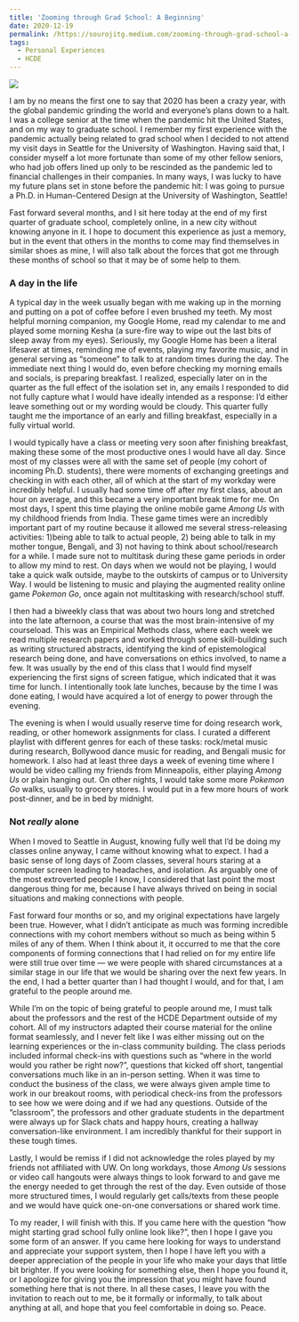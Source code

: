 ```yaml
---
title: 'Zooming through Grad School: A Beginning'
date: 2020-12-19
permalink: /https://sourojitg.medium.com/zooming-through-grad-school-a-beginning-8b44fcdfab04
tags:
  - Personal Experiences
  - HCDE
---
```

<img src = "https://i.pinimg.com/originals/9c/93/e6/9c93e639c89055ba8edbea02e1fc9b26.png" class="center">

<p>I am by no means the first one to say that 2020 has been a crazy year, with the global pandemic grinding the world and everyone’s plans down to a halt. I was a college senior at the time when the pandemic hit the United States, and on my way to graduate school. I remember my first experience with the pandemic actually being related to grad school when I decided to not attend my visit days in Seattle for the University of Washington. Having said that, I consider myself a lot more fortunate than some of my other fellow seniors, who had job offers lined up only to be rescinded as the pandemic led to financial challenges in their companies. In many ways, I was lucky to have my future plans set in stone before the pandemic hit: I was going to pursue a Ph.D. in Human-Centered Design at the University of Washington, Seattle!</p>
<p>Fast forward several months, and I sit here today at the end of my first quarter of graduate school, completely online, in a new city without knowing anyone in it. I hope to document this experience as just a memory, but in the event that others in the months to come may find themselves in similar shoes as mine, I will also talk about the forces that got me through these months of school so that it may be of some help to them.</p>
<h3>A day in the life</h3>
<p>A typical day in the week usually began with me waking up in the morning and putting on a pot of coffee before I even brushed my teeth. My most helpful morning companion, my Google Home, read my calendar to me and played some morning Kesha (a sure-fire way to wipe out the last bits of sleep away from my eyes). Seriously, my Google Home has been a literal lifesaver at times, reminding me of events, playing my favorite music, and in general serving as “someone” to talk to at random times during the day. The immediate next thing I would do, even before checking my morning emails and socials, is preparing breakfast. I realized, especially later on in the quarter as the full effect of the isolation set in, any emails I responded to did not fully capture what I would have ideally intended as a response: I’d either leave something out or my wording would be cloudy. This quarter fully taught me the importance of an early and filling breakfast, especially in a fully virtual world.</p>
<p>I would typically have a class or meeting very soon after finishing breakfast, making these some of the most productive ones I would have all day. Since most of my classes were all with the same set of people (my cohort of incoming Ph.D. students), there were moments of exchanging greetings and checking in with each other, all of which at the start of my workday were incredibly helpful. I usually had some time off after my first class, about an hour on average, and this became a very important break time for me. On most days, I spent this time playing the online mobile game <em>Among Us</em> with my childhood friends from India. These game times were an incredibly important part of my routine because it allowed me several stress-releasing activities: 1)being able to talk to actual people, 2) being able to talk in my mother tongue, Bengali, and 3) not having to think about school/research for a while. I made sure not to multitask during these game periods in order to allow my mind to rest. On days when we would not be playing, I would take a quick walk outside, maybe to the outskirts of campus or to University Way. I would be listening to music and playing the augmented reality online game <em>Pokemon Go</em>, once again not multitasking with research/school stuff.</p>
<p>I then had a biweekly class that was about two hours long and stretched into the late afternoon, a course that was the most brain-intensive of my courseload. This was an Empirical Methods class, where each week we read multiple research papers and worked through some skill-building such as writing structured abstracts, identifying the kind of epistemological research being done, and have conversations on ethics involved, to name a few. It was usually by the end of this class that I would find myself experiencing the first signs of screen fatigue, which indicated that it was time for lunch. I intentionally took late lunches, because by the time I was done eating, I would have acquired a lot of energy to power through the evening.</p>
<p>The evening is when I would usually reserve time for doing research work, reading, or other homework assignments for class. I curated a different playlist with different genres for each of these tasks: rock/metal music during research, Bollywood dance music for reading, and Bengali music for homework. I also had at least three days a week of evening time where I would be video calling my friends from Minneapolis, either playing <em>Among Us</em> or plain hanging out. On other nights, I would take some more <em>Pokemon Go</em> walks, usually to grocery stores. I would put in a few more hours of work post-dinner, and be in bed by midnight.</p>
<h3>Not <em>really</em> alone</h3>
<p>When I moved to Seattle in August, knowing fully well that I’d be doing my classes online anyway, I came without knowing what to expect. I had a basic sense of long days of Zoom classes, several hours staring at a computer screen leading to headaches, and isolation. As arguably one of the most extroverted people I know, I considered that last point the most dangerous thing for me, because I have always thrived on being in social situations and making connections with people.</p>
<p>Fast forward four months or so, and my original expectations have largely been true. However, what I didn’t anticipate as much was forming incredible connections with my cohort members without so much as being within 5 miles of any of them. When I think about it, it occurred to me that the core components of forming connections that I had relied on for my entire life were still true over time — we were people with shared circumstances at a similar stage in our life that we would be sharing over the next few years. In the end, I had a better quarter than I had thought I would, and for that, I am grateful to the people around me.</p>
<p>While I’m on the topic of being grateful to people around me, I must talk about the professors and the rest of the HCDE Department outside of my cohort. All of my instructors adapted their course material for the online format seamlessly, and I never felt like I was either missing out on the learning experiences or the in-class community building. The class periods included informal check-ins with questions such as “where in the world would you rather be right now?”, questions that kicked off short, tangential conversations much like in an in-person setting. When it was time to conduct the business of the class, we were always given ample time to work in our breakout rooms, with periodical check-ins from the professors to see how we were doing and if we had any questions. Outside of the “classroom”, the professors and other graduate students in the department were always up for Slack chats and happy hours, creating a hallway conversation-like environment. I am incredibly thankful for their support in these tough times.</p>
<p>Lastly, I would be remiss if I did not acknowledge the roles played by my friends not affiliated with UW. On long workdays, those <em>Among Us</em> sessions or video call hangouts were always things to look forward to and gave me the energy needed to get through the rest of the day. Even outside of those more structured times, I would regularly get calls/texts from these people and we would have quick one-on-one conversations or shared work time.</p>
<p>To my reader, I will finish with this. If you came here with the question “how might starting grad school fully online look like?”, then I hope I gave you some form of an answer. If you came here looking for ways to understand and appreciate your support system, then I hope I have left you with a deeper appreciation of the people in your life who make your days that little bit brighter. If you were looking for something else, then I hope you found it, or I apologize for giving you the impression that you might have found something here that is not there. In all these cases, I leave you with the invitation to reach out to me, be it formally or informally, to talk about anything at all, and hope that you feel comfortable in doing so. Peace.</p>
